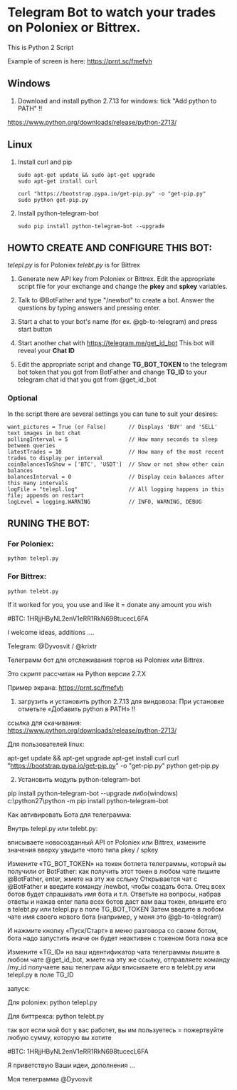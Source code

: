 # Telegram Bot to watch your trades on Poloniex or Bittrex.

This is Python 2 Script 

Example of screen is here:
https://prnt.sc/fmefvh

## Windows

1. Download and install python 2.7.13 for windows:
tick "Add python to PATH" !!

https://www.python.org/downloads/release/python-2713/

## Linux

1. Install curl and pip

    ```
    sudo apt-get update && sudo apt-get upgrade
    sudo apt-get install curl
    
    curl "https://bootstrap.pypa.io/get-pip.py" -o "get-pip.py"
    sudo python get-pip.py
    ```
    
2. Install python-telegram-bot

    ```
    sudo pip install python-telegram-bot --upgrade
    ```

## HOWTO CREATE AND CONFIGURE THIS BOT:

_telepl.py_ is for Poloniex
_telebt.py_ is for Bittrex

1. Generate new API key from Poloniex or Bittrex. Edit the appropriate script file for your exchange and change the __pkey__ and __spkey__ variables.

2. Talk to @BotFather and type "/newbot" to create a bot. Answer the questions by typing answers and pressing enter.

3. Start a chat to your bot's name (for ex. @gb-to-telegram) and press start button

4. Start another chat with https://telegram.me/get_id_bot This bot will reveal your __Chat ID__

5. Edit the appropriate script and change __TG_BOT_TOKEN__ to the telegram bot token that you got from BotFather and change __TG_ID__ to your telegram chat id that you got from @get_id_bot

### Optional

In the script there are several settings you can tune to suit your desires:

    want_pictures = True (or False)       // Displays 'BUY' and 'SELL' text images in bot chat
    pollingInterval = 5                   // How many seconds to sleep between queries
    latestTrades = 10                     // How many of the most recent trades to display per interval
    coinBalancesToShow = ['BTC', 'USDT']  // Show or not show other coin balances
    balancesInterval = 0                  // Display coin balances after this many intervals
    logFile = "telepl.log"                // All logging happens in this file; appends on restart
    logLevel = logging.WARNING            // INFO, WARNING, DEBUG

## RUNING THE BOT:

### For Poloniex:

    python telepl.py

### For Bittrex:

    python telebt.py

If it worked for you, you use and like it = donate any amount you wish

#BTC: 1HRjjHByNL2enV1eRR1RkN698tucecL6FA

I welcome ideas, additions ....

Telegram: @Dyvosvit / @krixtr


Телеграмм бот для отслеживания торгов на Poloniex или Bittrex.

Это скрипт рассчитан на Python версии 2.7.Х

Пример экрана:
https://prnt.sc/fmefvh


1. загрузить и установить python 2.7.13 для виндовоза:
При установке отметьте «Добавить python в PATH» !!

ссылка для скачивания:
https://www.python.org/downloads/release/python-2713/

Для пользователей linux:

apt-get update && apt-get upgrade
apt-get install curl
curl "https://bootstrap.pypa.io/get-pip.py" -o "get-pip.py"
python get-pip.py

2. Установить модуль python-telegram-bot

pip install python-telegram-bot --upgrade
либо(windows)
c:\python27\python -m pip install python-telegram-bot

Как автивировать Бота для телеграмма:

Внутрь telepl.py или telebt.py:

вписываете новосозданный API от Poloniex или Bittrex, измените значения вверху увидите чтото типа pkey / spkey

Измените «TG_BOT_TOKEN» на токен ботлета телеграммы, который вы получили от BotFather:
как получить этот токен
в любом чате пишите @BotFather, enter, жмете на эту же сслыку
Открывается чат с @BotFather и введите команду /newbot, чтобы создать бота.
Отец всех ботов будет спрашивать имя бота и т.п.
Ответьте на вопросы, набрав ответы и нажав enter
папа всех ботов даст вам ваш токен, впишите его в telebt.py или telepl.py в поле TG_BOT_TOKEN
Затем введите в любом чате имя своего нового бота (например, у меня это @gb-to-telegram)

И нажмите кнопку «Пуск/Старт» в меню разговора со своим ботом, бота надо запустить иначе он будет неактивен
с токеном бота пока все 

Измените «TG_ID» на ваш идентификатор чата телеграммы 
пишите в любом чате @get_id_bot, жмете на эту же ссылку, отправляете команду /my_id
получаете ваш телеграм айди
вписываете его в telebt.py или telepl.py в поле TG_ID

запуск:

Для poloniex:
python telepl.py

Для биттрекса:
python telebt.py

так вот если мой бот у вас работет, вы им пользуетесь = пожертвуйте любую сумму, которую вы хотите

#BTC: 1HRjjHByNL2enV1eRR1RkN698tucecL6FA

Я приветствую Ваши идеи, дополнения ...

Моя телеграмма @Dyvosvit
